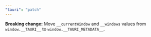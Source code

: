 ```yaml
---
"tauri": "patch"
---
```


**Breaking change:** Move `__currentWindow` and `__windows` values from `window.__TAURI__` to `window.__TAURI_METADATA__`.
